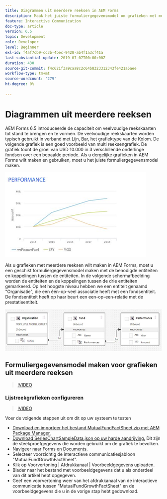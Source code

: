 ```yaml
---
title: Diagrammen uit meerdere reeksen in AEM Forms
description: Maak het juiste formuliergegevensmodel om grafieken met meerdere reeksen te maken in afdruk- en webkanaaldocumenten.
feature: Interactive Communication
doc-type: article
version: 6.5
topic: Development
role: Developer
level: Beginner
exl-id: f4af7cb9-cc3b-4bec-9428-ab4f1a3cf41a
last-substantial-update: 2019-07-07T00:00:00Z
duration: 430
source-git-commit: f4c621f3a9caa8c2c64b8323312343fe421a5aee
workflow-type: tm+mt
source-wordcount: '279'
ht-degree: 0%

---
```


# Diagrammen uit meerdere reeksen

AEM Forms 6.5 introduceerde de capaciteit om veelvoudige reekskaarten tot stand te brengen en te vormen. De veelvoudige reekskaarten worden typisch gebruikt in verband met Lijn, Bar, het grafiektype van de Kolom. De volgende grafiek is een goed voorbeeld van multi reeksengrafiek. De grafiek toont de groei van USD 10.000 in 3 verschillende onderlinge fondsen over een bepaalde periode. Als u dergelijke grafieken in AEM Forms wilt maken en gebruiken, moet u het juiste formuliergegevensmodel maken.

![Diagram met meerdere reeksen](assets/series_charts.png)

Als u grafieken met meerdere reeksen wilt maken in AEM Forms, moet u een geschikt formuliergegevensmodel maken met de benodigde entiteiten en koppelingen tussen de entiteiten. In de volgende schermafbeelding worden de entiteiten en de koppelingen tussen de drie entiteiten gemarkeerd. Op het hoogste niveau hebben we een entiteit genaamd &quot;Organisatie&quot;, die een één-op-veel associatie heeft met een fondsentiteit. De fondsentiteit heeft op haar beurt een een-op-een-relatie met de prestatieentiteit.

![Formuliergegevensmodel](assets/form_data_model.png)

## Formuliergegevensmodel maken voor grafieken uit meerdere reeksen

>[!VIDEO](https://video.tv.adobe.com/v/26352?quality=12&learn=on)

### Lijstreekgrafieken configureren

>[!VIDEO](https://video.tv.adobe.com/v/26353?quality=12&learn=on)

Voer de volgende stappen uit om dit op uw systeem te testen

* [Download en importeer het bestand MutualFundFactSheet.zip met AEM Package Manager.](assets/mutualfundfactsheet.zip)
* [Download SeriesChartSampleData.json op uw harde aandrijving.](assets/serieschartsampledata.json) Dit zijn de steekproefgegevens die worden gebruikt om de grafiek te bevolken.
* [Navigeer naar Forms en Documents.](http://localhost:4502/aem/forms.html/content/dam/formsanddocuments)
* Selecteer voorzichtig de interactieve communicatiesjabloon &quot;MutualFundGrowthFactSheet&quot;.
* Klik op Voorvertoning | Afdrukkanaal | Voorbeeldgegevens uploaden.
* Blader naar het bestand met voorbeeldgegevens dat u als onderdeel van dit artikel hebt opgegeven.
* Geef een voorvertoning weer van het afdrukkanaal van de interactieve communicatie tussen &quot;MutualFundGrowthFactSheet&quot; en de voorbeeldgegevens die u in de vorige stap hebt gedownload.
